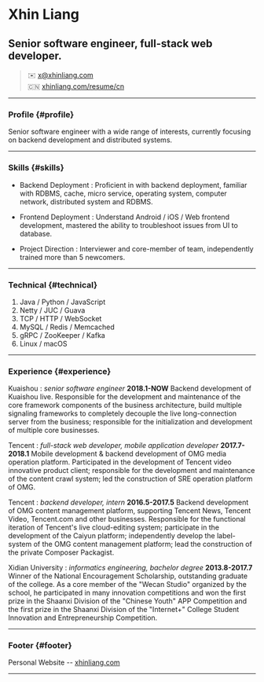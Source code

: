 # Xhin Liang
## Senior software engineer, full-stack web developer.

> ✉️ <x@xhinliang.com>  
> 🇨🇳 [xhinliang.com/resume/cn](/resume/cn)

------

### Profile {#profile}

Senior software engineer with a wide range of interests, currently focusing on backend development and distributed systems.

------

### Skills {#skills}

* Backend Deployment
  : Proficient in with backend deployment, familiar with RDBMS, cache, micro service, operating system, computer network, distributed system and RDBMS.

* Frontend Deployment
  : Understand Android / iOS / Web frontend development, mastered the ability to troubleshoot issues from UI to database.

* Project Direction
  : Interviewer and core-member of team, independently trained more than 5 newcomers.

-------

### Technical {#technical}

1. Java / Python / JavaScript
2. Netty / JUC / Guava
3. TCP / HTTP / WebSocket
4. MySQL / Redis / Memcached
5. gRPC / ZooKeeper / Kafka
6. Linux / macOS

------

### Experience {#experience}

Kuaishou
: *senior software engineer*
  __2018.1-NOW__
  Backend development of Kuaishou live. Responsible for the development and maintenance of the core framework components of the business architecture, build multiple signaling frameworks to completely decouple the live long-connection server from the business; responsible for the initialization and development of multiple core businesses.

Tencent
: *full-stack web developer, mobile application developer*
  __2017.7-2018.1__
  Mobile development & backend development of OMG media operation platform. Participated in the development of Tencent video innovative product client; responsible for the development and maintenance of the content crawl system; led the construction of SRE operation platform of OMG.

Tencent
: *backend developer, intern*
  __2016.5-2017.5__
  Backend development of OMG content management platform, supporting Tencent News, Tencent Video, Tencent.com and other businesses. Responsible for the functional iteration of Tencent's live cloud-editing system; participate in the development of the Caiyun platform; independently develop the label-system of the OMG content management platform; lead the construction of the private Composer Packagist.

Xidian University
: *informatics engineering, bachelor degree*
  __2013.8-2017.7__
  Winner of the National Encouragement Scholarship, outstanding graduate of the college. As a core member of the "Wecan Studio" organized by the school, he participated in many innovation competitions and won the first prize in the Shaanxi Division of the "Chinese Youth" APP Competition and the first prize in the Shaanxi Division of the "Internet+" College Student Innovation and Entrepreneurship Competition.

------

### Footer {#footer}

Personal Website -- [xhinliang.com](https://xhinliang.com)

------
